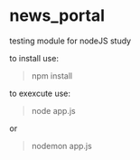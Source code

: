 # news_portal
testing module for nodeJS study

to install use:

> npm install

to exexcute use:

> node app.js 

or 

> nodemon app.js
